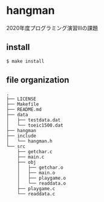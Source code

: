 # hangman
 2020年度プログラミング演習Ⅲの課題

## install
```zsh
$ make install
```

## file organization
```
.
├── LICENSE
├── Makefile
├── README.md
├── data
│   ├── testdata.dat
│   └── toeic1500.dat
├── hangman
├── include
│   └── hangman.h
└── src
    ├── getchar.c
    ├── main.c
    ├── obj
    │   ├── getchar.o
    │   ├── main.o
    │   ├── playgame.o
    │   └── readdata.o
    ├── playgame.c
    └── readdata.c
```
